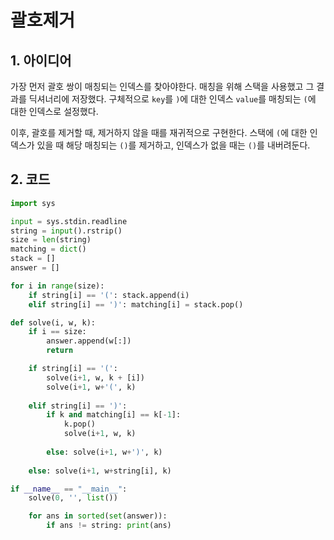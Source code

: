 # 괄호제거

## 1. 아이디어

가장 먼저 괄호 쌍이 매칭되는 인덱스를 찾아야한다. 매칭을 위해 스택을 사용했고 그 결과를 딕셔너리에 저장했다. 구체적으로 `key`를 `)`에 대한 인덱스 `value`를 매칭되는 `(`에 대한 인덱스로 설정했다.<br/>

이후, 괄호를 제거할 때, 제거하지 않을 때를 재귀적으로 구현한다. 스택에 `(`에 대한 인덱스가 있을 때 해당 매칭되는 `()`를 제거하고, 인덱스가 없을 때는 `()`를 내버려둔다.

## 2. 코드

```python
import sys

input = sys.stdin.readline
string = input().rstrip()
size = len(string)
matching = dict()
stack = []
answer = []

for i in range(size):
    if string[i] == '(': stack.append(i)
    elif string[i] == ')': matching[i] = stack.pop()

def solve(i, w, k):
    if i == size:
        answer.append(w[:])
        return

    if string[i] == '(':
        solve(i+1, w, k + [i])
        solve(i+1, w+'(', k)
    
    elif string[i] == ')':
        if k and matching[i] == k[-1]:
            k.pop()
            solve(i+1, w, k)
        
        else: solve(i+1, w+')', k)
        
    else: solve(i+1, w+string[i], k)

if __name__ == "__main__":
    solve(0, '', list())

    for ans in sorted(set(answer)):
        if ans != string: print(ans)
```


